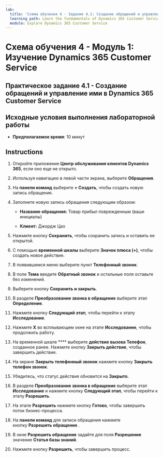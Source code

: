 ```yaml
---
lab:
  title: 'Схема обучения 4 - Задание 4.1: Создание обращений и управление ими в Dynamics 365 Customer Service'
  learning path: Learn the fundamentals of Dynamics 365 Customer Service
  module: Explore Dynamics 365 Customer Service
---
```


Схема обучения 4 - Модуль 1: Изучение Dynamics 365 Customer Service
========================

## Практическое задание 4.1 - Создание обращений и управление ими в Dynamics 365 Customer Service

## Исходные условия выполнения лабораторной работы

  - **Предполагаемое время**: 10 минут

## Instructions

1. Откройте приложение **Центр обслуживания клиентов Dynamics 365**, если оно еще не открыто.

2. Используя навигацию в левой части экрана, выберите **Обращения**.

3.  На **панели команд** выберите **+ Создать**, чтобы создать новую запись обращения. 

4.  Заполните новую запись обращения следующим образом:

    - **Название обращения:** Товар прибыл поврежденным (ваши инициалы)

    - **Клиент:** Джордж Цао

5.  Нажмите кнопку **Сохранить**, чтобы сохранить запись и оставить ее открытой. 

6.  С помощью **временной шкалы** выберите **Значок плюса (+)**, чтобы создать новое действие. 

7.  В появившемся меню выберите пункт **Телефонный звонок**.

8.  В поле **Тема** введите **Обратный звонок** и остальные поля оставьте без изменений.

9.  Выберите кнопку **Сохранить и закрыть**.

10. В разделе **Преобразование звонка в обращение** выберите этап **Определение**.

11. Нажмите кнопку **Следующий этап**, чтобы перейти к этапу **Исследование**.

12. Нажмите **X** во всплывающем окне на этапе **Исследование**, чтобы продолжить работу. 

13. На временной шкале **** выберите **действие вызова Телефон**, созданное ранее. Нажмите кнопку **Закрыть действие**, чтобы завершить действие. 

14. На экране **Закрыть телефонный звонок** нажмите кнопку **Закрыть телефон звонок**. 

15. Убедитесь, что статус действия обновится на **Закрыто**. 

16. В разделе **Преобразование звонка в обращение** выберите этап **Исследование** и нажмите кнопку **Следующий этап**, чтобы перейти к этапу **Разрешить**.

17. На этапе **Разрешить** нажмите кнопку **Готово**, чтобы завершить поток бизнес-процесса. 

18. На **панели команд** для записи обращения нажмите кнопку **Разрешить обращение** . 

19. В окне **Разрешить обращение** задайте для поля **Разрешение** значение **Статья базы знаний**. 

20. Нажмите кнопку **Разрешить**, чтобы завершить процесс. 

